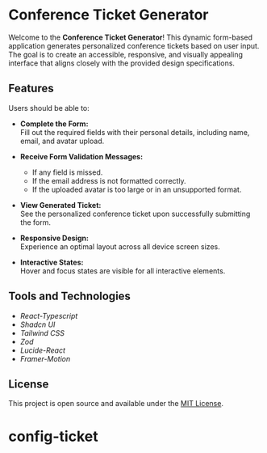 
# Conference Ticket Generator

Welcome to the **Conference Ticket Generator**! This dynamic form-based application generates personalized conference tickets based on user input. The goal is to create an accessible, responsive, and visually appealing interface that aligns closely with the provided design specifications.

## Features

Users should be able to:

- **Complete the Form:**  
  Fill out the required fields with their personal details, including name, email, and avatar upload.

- **Receive Form Validation Messages:**  
  - If any field is missed.  
  - If the email address is not formatted correctly.  
  - If the uploaded avatar is too large or in an unsupported format.  

- **View Generated Ticket:**  
  See the personalized conference ticket upon successfully submitting the form.  

- **Responsive Design:**  
  Experience an optimal layout across all device screen sizes.  

- **Interactive States:**  
  Hover and focus states are visible for all interactive elements.  

## Tools and Technologies

- *React-Typescript*
- *Shadcn UI*
- *Tailwind CSS*
- *Zod*
- *Lucide-React*
- *Framer-Motion*
  
## License  

This project is open source and available under the [MIT License](LICENSE).
# config-ticket
